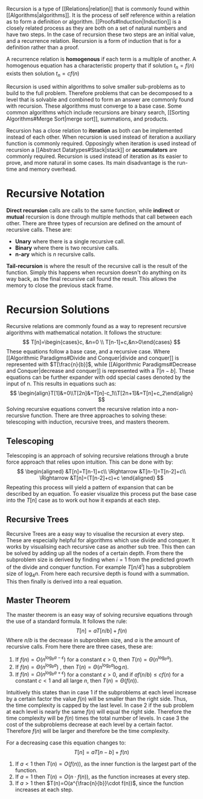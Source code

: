 Recursion is a type of [[Relations|relation]] that is commonly found within [[Algorithms|algorithms]]. It is the process of self reference within a relation as to form a definition or algorithm. [[Proofs#Induction|Induction]] is a closely related process as they are both on a set of natural numbers and have two steps. In the case of recursion these two steps are an initial value, and a recurrence relation. Recursion is a form of induction that is for a definition rather than a proof.

A recurrence relation is **homogenous** if each term is a multiple of another. A homogenous equation has a characteristic property that if solution $t_n=f(n)$ exists then solution $t_n=cf(n)$

Recursion is used within algorithms to solve smaller sub-problems as to build to the full problem. Therefore problems that can be decomposed to a level that is solvable and combined to form an answer are commonly found with recursion. These algorithms must converge to a base case. Some common algorithms which include recursions are binary search, [[Sorting Algorithms#Merge Sort|merge sort]], summations, and products.

Recursion has a close relation to **iteration** as both can be implemented instead of each other. When recursion is used instead of iteration a auxiliary function is commonly required. Opposingly when iteration is used instead of recursion a [[Abstract Datatypes#Stack|stack]] or **accumulators** are commonly required. Recursion is used instead of iteration as its easier to prove, and more natural in some cases. Its main disadvantage is the run-time and memory overhead.

# Recursive Notation
**Direct recursion** calls are calls to the same function, while **indirect** or **mutual** recursion is done through multiple methods that call between each other. There are three types of recursion are defined on the amount of recursive calls. These are:
- **Unary** where there is a single recursive call.
- **Binary** where there is two recursive calls.
- **n-ary** which is *n* recursive calls.

**Tail-recursion** is where the result of the recursive call is the result of the function. Simply this happens when recursion doesn't do anything on its way back, as the final recursive call found the result. This allows the memory to close the previous stack frame.

# Recursion Solutions
Recursive relations are commonly found as a way to represent recursive algorithms with mathematical notation. It follows the structure:
$$
T[n]=\begin{cases}c, &n=0 \\ T[n-1]+c,&n>0\end{cases}
$$These equations follow a base case, and a recursive case. Where [[Algorithmic Paradigms#Divide and Conquer|divide and conquer]] is represented with $T[\frac{n}{b}]$, while [[Algorithmic Paradigms#Decrease and Conquer|decrease and conquer]] is represented with a $T[n-b]$. These equations can be further expander with odd special cases denoted by the input of n. This results in equations such as:
$$
\begin{align}T[1]&=0\\T[2n]&=T[n]-c_1\\T[2n+1]&=T[n]+c_2\end{align}
$$
Solving recursive equations convert the recursive relation into a non-recursive function. There are three approaches to solving these: telescoping with induction, recursive trees, and masters theorem.

## Telescoping
Telescoping is an approach of solving recursive relations through a brute force approach that relies upon intuition. This can be done with by:
$$
\begin{aligned}
&T[n]=T[n-1]+c\\
\Rightarrow &T[n-1]=T[n-2]+c\\
\Rightarrow &T[n]=(T[n-2]+c)+c
\end{aligned}
$$
Repeating this process will yield a pattern of expansion that can be described by an equation. To easier visualize this process put the base case into the $T[n]$ case as to work out how it expands at each step.

## Recursive Trees
Recursive Trees are a easy way to visualise the recursion at every step. These are especially helpful for algorithms which use divide and conquer. It works by visualising each recursive case as another sub tree. This then can be solved by adding up all the nodes of a certain depth. From there the subproblem size is derived by finding when $i=1$ from the predicted growth of the divide and conquer function. For example $T[n/4^i]$ has a subproblem size of $\log_4{n}$. From here each recursive depth is found with a summation. This then finally is derived into a real equation.

## Master Theorem
The master theorem is an easy way of solving recursive equations through the use of a standard formula. It follows the rule:
$$
T[n]= aT[n/b]+f(n)
$$
Where $n/b$ is the decrease in subproblem size, and $a$ is the amount of recursive calls. From here there are three cases, these are:
1. If $f(n)=O(n^{\log_b{a}-\epsilon})$  for a constant $\epsilon >0$, then $T(n)= \Theta (n^{\log_b{a}})$.
2. If $f(n)=\Theta(n^{\log_b{a}})$ , then $T(n)= \Theta (n^{\log_b{a}}\log n)$.
3. If $f(n)=\Omega(n^{\log_b{a}+\epsilon})$  for a constant $\epsilon >0$, and if $af(n/b) \leq cf(n)$ for a constant $c<1$ and all large $n$, then $T(n)= \Theta (f(n))$.

Intuitively this states than in case 1 if the subproblems at each level increase by a certain factor the value $f(n)$ will be smaller than the right side. Thus, the time complexity is capped by the last level. In case 2 if the sub problem at each level is nearly the same $f(n)$ will equal the right side. Therefore the time complexity will be $f(n)$ times the total number of levels. In case 3 the cost of the subproblems decrease at each level by a certain factor. Therefore $f(n)$ will be larger and therefore be the time complexity.

For a decreasing case this equation changes to:
$$T[n]=aT[n-b]+f(n)$$
1. If $a<1$ then $T(n)=O(f(n))$, as the inner function is the largest part of the function.
2. If $a=1$ then $T(n)=O(n\cdot f(n))$, as the function increases at every step.
3. If $a>1$ then $T(n)=O(a^{\frac{n}{b}}\cdot f(n))$, since the function increases at each step.
